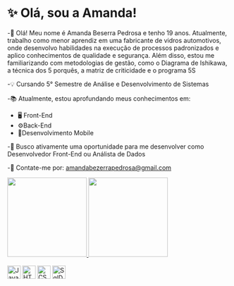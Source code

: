 # ✨️ Olá, sou a Amanda!

-👋  Olá! Meu nome é Amanda Beserra Pedrosa e tenho 19 anos. Atualmente, trabalho como menor aprendiz em uma fabricante de vidros automotivos, onde desenvolvo habilidades na execução de processos padronizados e aplico conhecimentos de qualidade e segurança. Além disso, estou me familiarizando com metodologias de gestão, como o Diagrama de Ishikawa, a técnica dos 5 porquês, a matriz de criticidade e o programa 5S

-💡 Cursando 5° Semestre de Análise e Desenvolvimento de Sistemas

-📚 Atualmente, estou aprofundando meus conhecimentos em:
 * 🖥️ Front-End
 * ⚙️Back-End
 * 📲Desenvolvimento Mobile

-🌱 Busco ativamente uma oportunidade para me desenvolver como Desenvolvedor Front-End ou Análista de Dados

-📩 Contate-me por: amandabezerrapedrosa@gmail.com 

<div>
  <a href="https://beacons.ari/AmandaBeserras">
    <img height="180em" src="https://github-readme-stats.vercel.app/api?username=amandabeserras&show_icons=true&theme=dracula&include_all_commits=true&count_private=true"/>
    <img height="180em" src="https://github-readme-stats.vercel.app/api/top-langs/?username=amandabeserras&layout=compact&langs_count=16&theme=dracula" />
  </a>
</div>

<div style="display: inline_block"><br>
 <img alt="Javascript" align="center" height="30" wiodth="48" src="https://cdn.jsdelivr.net/gh/devicons/devicon@latest/icons/javascript/javascript-original.svg" />
 <img alt="HTML" align="center" height="30" wiodth="48" src="https://cdn.jsdelivr.net/gh/devicons/devicon@latest/icons/html5/html5-original.svg"/>
 <img alt="CSS" align="center" height="30" wiodth="48" src="https://cdn.jsdelivr.net/gh/devicons/devicon@latest/icons/css3/css3-original.svg" />
<img alt="SqlDeveloper" align="center" height="30" wiodth="48" src="https://cdn.jsdelivr.net/gh/devicons/devicon@latest/icons/sqldeveloper/sqldeveloper-original.svg" />
          

            
 

          
            
          

          










